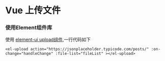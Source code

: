 # Vue 上传文件

### 使用Element组件库 ### 
使用 [element-ui upload组件](http://element-cn.eleme.io/2.0/#/zh-CN/component/upload),一行代码如下

```
<el-upload action="https://jsonplaceholder.typicode.com/posts/" :on-change="handleChange" :file-list="fileList" ></el-upload>
```
